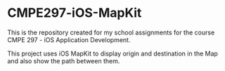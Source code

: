 # CMPE297-iOS-MapKit
This is the repository created for my school assignments for the course CMPE 297 - iOS Application Development.

This project uses iOS MapKit to display origin and destination in the Map and also show the path between them.

